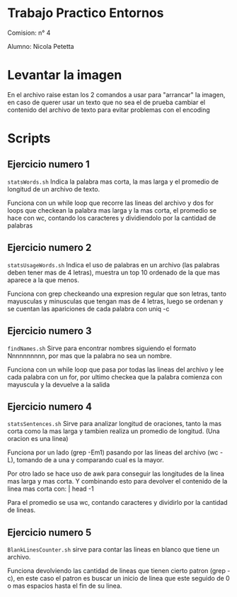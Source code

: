 # Trabajo Practico Entornos
Comision: n° 4

Alumno: Nicola Petetta

# Levantar la imagen

En el archivo raise estan los 2 comandos a usar para "arrancar" la imagen, en caso de querer usar un texto que no sea el de prueba cambiar el contenido del archivo de texto para evitar problemas con el encoding



# Scripts


## Ejercicio numero 1

`statsWords.sh` Indica la palabra mas corta, la mas larga y el promedio de longitud de un archivo de texto.

Funciona con un while loop que recorre las lineas del archivo y dos for loops que checkean la palabra mas larga y la mas corta, el promedio se hace con wc, contando los caracteres y dividiendolo por la cantidad de palabras

## Ejercicio numero 2

`statsUsageWords.sh` Indica el uso de palabras en un archivo (las palabras deben tener mas de 4 letras), muestra un top 10 ordenado de la que mas aparece a la que menos.

Funciona con grep checkeando una expresion regular que son letras, tanto mayusculas y minusculas que tengan mas de 4 letras, luego se ordenan y se cuentan las apariciones de cada palabra con uniq -c

## Ejercicio numero 3

`findNames.sh`  Sirve para encontrar nombres siguiendo el formato Nnnnnnnnnn, por mas que la palabra no sea un nombre.

Funciona con un while loop que pasa por todas las lineas del archivo y lee cada palabra con un for, por ultimo checkea que la palabra comienza con mayuscula y la devuelve a la salida

## Ejercicio numero 4
`statsSentences.sh`  Sirve para analizar longitud de oraciones, tanto la mas corta como la mas larga y tambien realiza un promedio de longitud. (Una oracion es una linea)

Funciona por un lado (grep -Em1) pasando por las lineas del archivo (wc -L), tomando de a una y comparando cual es la mayor.

Por otro lado se hace uso de awk para conseguir las longitudes de la linea mas larga y mas corta. Y combinando esto para devolver el contenido de la linea mas corta con: | head -1

Para el promedio se usa wc, contando caracteres y dividirlo por la cantidad de lineas. 

## Ejercicio numero 5
`BlankLinesCounter.sh`  sirve para contar las lineas en blanco que tiene un archivo.

Funciona devolviendo las cantidad de lineas que tienen cierto patron (grep -c), en este caso el patron es buscar un inicio de linea que este seguido de 0 o mas espacios hasta el fin de su linea.

